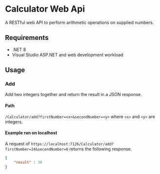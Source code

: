 # Calculator Web Api
A RESTful web API to perform arithmetic operations on supplied numbers.

## Requirements
- .NET 8
- Visual Studio ASP.NET and web development workload

## Usage

### Add
Add two integers together and return the result in a JSON response.

#### Path
`/Calculator/add?firstNumber=<x>&secondNumber=<y>` where `<x>` and `<y>` are integers.

#### Example ran on localhost
A request of `https://localhost:7126/Calculator/add?firstNumber=24&secondNumber=6` returns the following response.
```json
{
    "result" : 30
}
```

